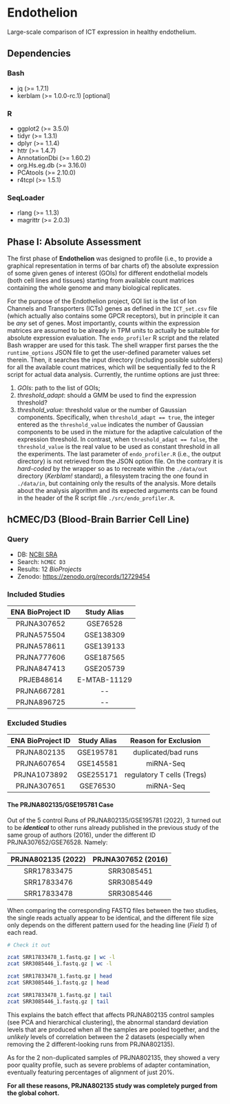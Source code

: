 # Endothelion
Large-scale comparison of ICT expression in healthy endothelium.

## Dependencies
### Bash
- jq (>= 1.7.1)
- kerblam (>= 1.0.0-rc.1) [optional]

### R
- ggplot2 (>= 3.5.0)
- tidyr (>= 1.3.1)
- dplyr (>= 1.1.4)
- httr (>= 1.4.7)
- AnnotationDbi (>= 1.60.2)
- org.Hs.eg.db (>= 3.16.0)
- PCAtools (>= 2.10.0)
- r4tcpl (>= 1.5.1)

### SeqLoader
- rlang (>= 1.1.3)
- magrittr (>= 2.0.3)

## Phase I: Absolute Assessment
The first phase of __Endothelion__ was designed to profile (i.e., to provide a
graphical representation in terms of bar charts of) the absolute expression of
some given genes of interest (GOIs) for different endothelial models (both cell
lines and tissues) starting from available count matrices containing the whole
genome and many biological replicates.

For the purpose of the Endothelion project,
GOI list is the list of Ion Channels and Transporters (ICTs) genes as defined
in the `ICT_set.csv` file (which actually also contains some GPCR receptors),
but in principle it can be *any* set of genes. Most importantly, counts
within the expression matrices are assumed to be already in TPM units to
actually be suitable for absolute expression evaluation.
The `endo_profiler` R script and the related Bash wrapper are used for this
task. The shell wrapper first parses the the `runtime_options` JSON file to
get the user-defined parameter values set therein. Then, it searches the
input directory (including possible subfolders) for all the available count
matrices, which will be sequentially fed to the R script for actual data
analysis. Currently, the runtime options are just three:
1. *GOIs*: path to the list of GOIs;
2. *threshold_adapt*: should a GMM be used to find the expression threshold?
3. *threshold_value*: threshold value or the number of Gaussian components.
Specifically, when `threshold_adapt == true`, the integer entered as the
`threshold_value` indicates the number of Gaussian components to be used in
the mixture for the adaptive calculation of the expression threshold. In
contrast, when `threshold_adapt == false`, the `threshold_value` is the real
value to be used as constant threshold in all the experiments.
The last parameter of `endo_profiler.R` (i.e., the output directory) is not
retrieved from the JSON option file. On the contrary it is *hard-coded* by
the wrapper so as to recreate within the `./data/out` directory (*Kerblam!*
standard), a filesystem tracing the one found in `./data/in`, but containing
only the results of the analysis.
More details about the analysis algorithm and its expected arguments can be
found in the header of the R script file `./src/endo_profiler.R`.


## hCMEC/D3 (Blood-Brain Barrier Cell Line)
### Query
- DB: [NCBI SRA](https://www.ncbi.nlm.nih.gov/sra)
- Search: `hCMEC D3`
- Results: 12 _BioProjects_
- Zenodo: https://zenodo.org/records/12729454

### Included Studies
| ENA BioProject ID | Study Alias   |
|:-----------------:|:-------------:|
| PRJNA307652       | GSE76528      |
| PRJNA575504       | GSE138309     |
| PRJNA578611       | GSE139133     |
| PRJNA777606       | GSE187565     |
| PRJNA847413       | GSE205739     |
| PRJEB48614        | E-MTAB-11129  |
| PRJNA667281       | --            |
| PRJNA896725       | --            |

### Excluded Studies
| ENA BioProject ID | Study Alias   | Reason for Exclusion       |
|:-----------------:|:-------------:|:--------------------------:|
| PRJNA802135       | GSE195781     | duplicated/bad runs        |
| PRJNA607654       | GSE145581     | miRNA-Seq                  |
| PRJNA1073892      | GSE255171     | regulatory T cells (Tregs) |
| PRJNA307651       | GSE76530      | miRNA-Seq                  |

#### The PRJNA802135/GSE195781 Case
Out of the 5 control Runs of PRJNA802135/GSE195781 (2022), 3 turned out to be
___identical___ to other runs already published in the previous study of the
same group of authors (2016), under the different ID PRJNA307652/GSE76528.
Namely:

| PRJNA802135 (2022) | PRJNA307652 (2016) |
|:------------------:|:------------------:|
| SRR17833475        | SRR3085451         |
| SRR17833476        | SRR3085449         |
| SRR17833478        | SRR3085446         |

When comparing the corresponding FASTQ files between the two studies, the single
reads actually appear to be identical, and the different file size only depends
on the different pattern used for the heading line (_Field 1_) of each read.
```bash
# Check it out

zcat SRR17833478_1.fastq.gz | wc -l
zcat SRR3085446_1.fastq.gz | wc -l

zcat SRR17833478_1.fastq.gz | head
zcat SRR3085446_1.fastq.gz | head

zcat SRR17833478_1.fastq.gz | tail
zcat SRR3085446_1.fastq.gz | tail
```

This explains the batch effect that affects PRJNA802135 control samples (see PCA
and hierarchical clustering), the abnormal standard deviation levels that are
produced when all the samples are pooled together, and the _unlikely_ levels of
correlation between the 2 datasets (especially when removing the 2
different-looking runs from PRJNA802135).

As for the 2 non-duplicated samples of PRJNA802135, they showed a very poor
quality profile, such as severe problems of adapter contamination, eventually
featuring percentages of alignment of just 20%.

__For all these reasons, PRJNA802135 study was completely purged from the global
cohort.__
